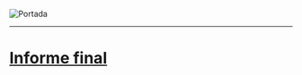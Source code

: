 ![Portada](https://drive.google.com/uc?id=1SmNz1dTwrN-hw2wI2IMliyG350221CLl)
____
# [Informe final](https://drive.google.com/uc?id=1ouisym_2Xu5E5KLToImdfw5_2IyYGQPW)
